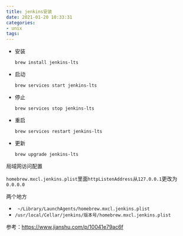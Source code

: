 ```yaml
---
title: jenkins安装
date: 2021-01-20 10:33:31
categories: 
- unix
tags:
---
```


- 安装

  ```
  brew install jenkins-lts
  ```

- 启动

  ```shell
  brew services start jenkins-lts
  ```

- 停止

  ```shell
  brew services stop jenkins-lts
  ```

- 重启

  ```shell
  brew services restart jenkins-lts
  ```

- 更新

  ```shell
  brew upgrade jenkins-lts
  ```

  

局域网访问配置

``homebrew.mxcl.jenkins.plist``里面``httpListenAddress``从``127.0.0.1``更改为``0.0.0.0``

两个地方

- ` ~/Library/LaunchAgents/homebrew.mxcl.jenkins.plist`
- `/usr/local/Cellar/jenkins/版本号/homebrew.mxcl.jenkins.plist`

参考：https://www.jianshu.com/p/10041e79ac6f